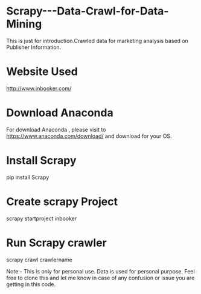 # Scrapy---Data-Crawl-for-Data-Mining
This is just for introduction.Crawled data for marketing analysis based on Publisher Information. 
# Website Used 
http://www.inbooker.com/
# Download Anaconda 
For download Anaconda , please visit to https://www.anaconda.com/download/ and download for your OS. 
# Install Scrapy
pip install Scrapy
# Create scrapy Project
scrapy startproject inbooker
# Run Scrapy crawler 
scrapy crawl crawlername

Note:- This is only for personal use. Data is used for personal purpose. Feel free to clone this and let me know in case of any confusion or issue you are getting in this code. 
